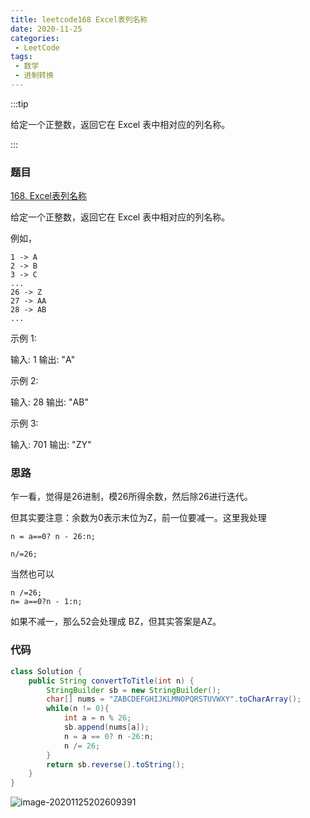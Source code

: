 ```yaml
---
title: leetcode168 Excel表列名称
date: 2020-11-25
categories:
 - LeetCode
tags:
 - 数学
 - 进制转换
---
```


:::tip

给定一个正整数，返回它在 Excel 表中相对应的列名称。

:::

<!-- more -->

### 题目

[168. Excel表列名称](https://leetcode-cn.com/problems/excel-sheet-column-title/)

给定一个正整数，返回它在 Excel 表中相对应的列名称。

例如，

    1 -> A
    2 -> B
    3 -> C
    ...
    26 -> Z
    27 -> AA
    28 -> AB 
    ...

示例 1:

输入: 1
输出: "A"

示例 2:

输入: 28
输出: "AB"

示例 3:

输入: 701
输出: "ZY"

### 思路

乍一看，觉得是26进制，模26所得余数，然后除26进行迭代。

但其实要注意：余数为0表示末位为Z，前一位要减一。这里我处理

```
n = a==0? n - 26:n;

n/=26;
```

当然也可以

```
n /=26;
n= a==0?n - 1:n;
```

如果不减一，那么52会处理成 BZ，但其实答案是AZ。

### 代码

```java
class Solution {
    public String convertToTitle(int n) {
        StringBuilder sb = new StringBuilder();
        char[] nums = "ZABCDEFGHIJKLMNOPQRSTUVWXY".toCharArray();
        while(n != 0){
            int a = n % 26;
            sb.append(nums[a]);
            n = a == 0? n -26:n;
            n /= 26;
        }
        return sb.reverse().toString();
    }
}
```

![image-20201125202609391](https://i.loli.net/2020/11/25/vbpV9SX4zFeTgEn.png)

